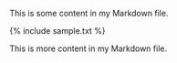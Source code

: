 This is some content in my Markdown file.

{% include sample.txt %}

This is more content in my Markdown file.
